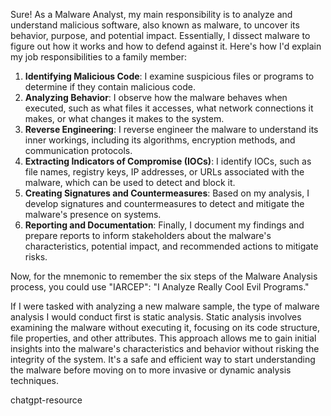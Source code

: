 Sure! As a Malware Analyst, my main responsibility is to analyze and understand malicious software, also known as malware, to uncover its behavior, purpose, and potential impact. Essentially, I dissect malware to figure out how it works and how to defend against it. Here's how I'd explain my job responsibilities to a family member:

1. **Identifying Malicious Code**: I examine suspicious files or programs to determine if they contain malicious code.
2. **Analyzing Behavior**: I observe how the malware behaves when executed, such as what files it accesses, what network connections it makes, or what changes it makes to the system.
3. **Reverse Engineering**: I reverse engineer the malware to understand its inner workings, including its algorithms, encryption methods, and communication protocols.
4. **Extracting Indicators of Compromise (IOCs)**: I identify IOCs, such as file names, registry keys, IP addresses, or URLs associated with the malware, which can be used to detect and block it.
5. **Creating Signatures and Countermeasures**: Based on my analysis, I develop signatures and countermeasures to detect and mitigate the malware's presence on systems.
6. **Reporting and Documentation**: Finally, I document my findings and prepare reports to inform stakeholders about the malware's characteristics, potential impact, and recommended actions to mitigate risks.

Now, for the mnemonic to remember the six steps of the Malware Analysis process, you could use "IARCEP":
"I Analyze Really Cool Evil Programs."

If I were tasked with analyzing a new malware sample, the type of malware analysis I would conduct first is static analysis. Static analysis involves examining the malware without executing it, focusing on its code structure, file properties, and other attributes. This approach allows me to gain initial insights into the malware's characteristics and behavior without risking the integrity of the system. It's a safe and efficient way to start understanding the malware before moving on to more invasive or dynamic analysis techniques.




chatgpt-resource
